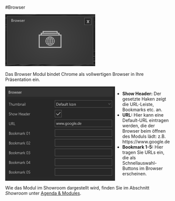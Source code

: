 #Browser

![BrowserModul](img/Manager/Module/Browser_Module.PNG) 

Das Browser Modul bindet Chrome als vollwertigen Browser in Ihre Präsentation ein.

<div style="display: flex">
    <img src="img/Manager/Module/BrowserProperties.PNG" width="350" style="float:left">
    <div>
        <ul>
            <li><b>Show Header:</b> Der gesetzte Haken zeigt die URL-Leiste, Bookmarks etc. an.</li>
            <li><b>URL:</b> Hier kann eine Default-URL eintragen werden, die der Browser beim öffnen des Moduls lädt:
z.B. https://www.google.de</li>
            <li><b>Bookmark 1-5:</b> Hier tragen Sie URLs ein, die als Schnellauswahl-Buttons im Browser erscheinen.</li>
        </ul>
    </div>
</div>


Wie das Modul im Showroom dargestellt wird, finden Sie im Abschnitt *Showroom* unter [Agenda & Modules](056_agenda.html#browser).


